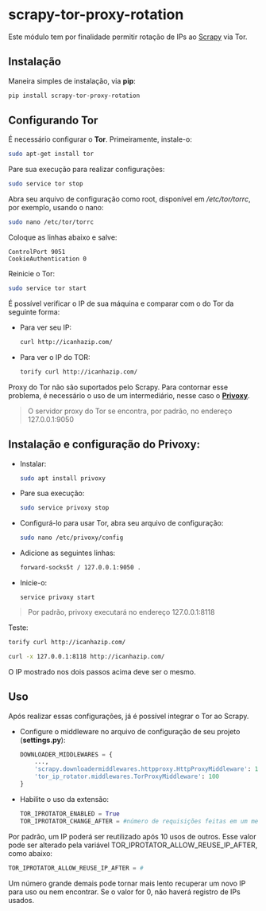 # scrapy-tor-proxy-rotation
Este módulo tem por finalidade permitir rotação de IPs ao [Scrapy](https://scrapy.org/) via Tor.

## Instalação

Maneira simples de instalação, via **pip**:
```bash
pip install scrapy-tor-proxy-rotation
```

## Configurando Tor
É necessário configurar o **Tor**. Primeiramente, instale-o:

```bash
sudo apt-get install tor
```

Pare sua execução para realizar configurações:

```bash
sudo service tor stop
```

Abra seu arquivo de configuração como root, disponível em */etc/tor/torrc*, por exemplo, usando o nano:

```bash
sudo nano /etc/tor/torrc
```
Coloque as linhas abaixo e salve:

```
ControlPort 9051
CookieAuthentication 0
```

Reinicie o Tor:

```bash
sudo service tor start
```


É possível verificar o IP de sua máquina e comparar com o do Tor da seguinte forma:
- Para ver seu IP:
    ```bash
    curl http://icanhazip.com/
    ```
- Para ver o IP do TOR:
    ```bash
    torify curl http://icanhazip.com/   
    ```

Proxy do Tor não são suportados pelo Scrapy. Para contornar esse problema, é necessário o uso de um intermediário, nesse caso o **[Privoxy](https://www.privoxy.org/)**. 

> O servidor proxy do Tor se encontra, por padrão, no endereço 127.0.0.1:9050

## Instalação e configuração do **Privoxy**:
- Instalar: 
    ```bash
    sudo apt install privoxy
    ```
- Pare sua execução:
    ```bash
    sudo service privoxy stop
    ```
- Configurá-lo para usar Tor, abra seu arquivo de configuração:
    ```bash
    sudo nano /etc/privoxy/config
    ```
- Adicione as seguintes linhas:
    ```bash
    forward-socks5t / 127.0.0.1:9050 .
    ``` 
- Inicie-o: 
    ```
    service privoxy start
    ```

> Por padrão, privoxy executará no endereço 127.0.0.1:8118 

Teste: 
```bash
torify curl http://icanhazip.com/
```
```bash
curl -x 127.0.0.1:8118 http://icanhazip.com/
```
O IP mostrado nos dois passos acima deve ser o mesmo.

## Uso

Após realizar essas configurações, já é possível integrar o Tor ao Scrapy.
- Configure o middleware no arquivo de configuração de seu projeto (**settings.py**):
    ```python
    DOWNLOADER_MIDDLEWARES = {
        ...,
        'scrapy.downloadermiddlewares.httpproxy.HttpProxyMiddleware': 110,
        'tor_ip_rotator.middlewares.TorProxyMiddleware': 100
    }
    ```
    
- Habilite o uso da extensão:  
    ```python
    TOR_IPROTATOR_ENABLED = True
    TOR_IPROTATOR_CHANGE_AFTER = #número de requisições feitas em um mesmo endereço IP
    ```
Por padrão, um IP poderá ser reutilizado após 10 usos de outros. Esse valor pode ser alterado pela variável TOR_IPROTATOR_ALLOW_REUSE_IP_AFTER, como abaixo:

```python
TOR_IPROTATOR_ALLOW_REUSE_IP_AFTER = #
```

Um número grande demais pode tornar mais lento recuperar um novo IP para uso ou nem encontrar. Se o valor for 0, não haverá registro de IPs usados.
